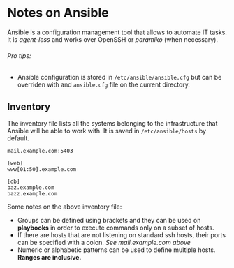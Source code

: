 # Notes on Ansible

Ansible is a configuration management tool that allows to automate IT tasks. It is *agent-less* and works over OpenSSH or *paramiko* (when necessary).

###### Pro tips:

* Ansible configuration is stored in `/etc/ansible/ansible.cfg` but can be overriden with and `ansible.cfg` file on the current directory.

<a name="inventory"></a>
## Inventory

The inventory file lists all the systems belonging to the infrastructure that Ansible will be able to work with. It is saved in `/etc/ansible/hosts` by default.

```
mail.example.com:5403

[web]
www[01:50].example.com

[db]
baz.example.com
bazz.example.com
```

Some notes on the above inventory file:

* Groups can be defined using brackets and they can be used on **playbooks** in order to execute commands only on a subset of hosts.
* If there are hosts that are not listening on standard ssh hosts, their ports can be specified with a colon. *See mail.example.com above*
* Numeric or alphabetic patterns can be used to define multiple hosts. **Ranges are inclusive.**
